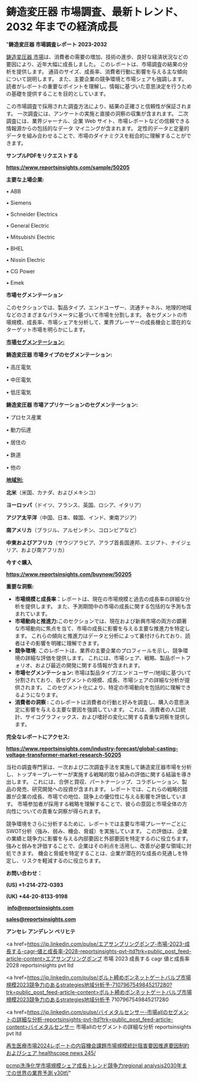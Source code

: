 # 鋳造変圧器 市場調査、最新トレンド、2032 年までの経済成長

"<strong>鋳造変圧器 市場調査レポート 2023-2032</strong>

<a href=https://www.reportsinsights.com/sample/50205>鋳造変圧器 市場</a>は、消費者の需要の増加、技術の進歩、良好な経済状況などの要因により、近年大幅に成長しました。 このレポートは、市場調査の結果の分析を提供します。 通貨のサイズ、成長率、消費者行動に影響を与える主な傾向について説明します。 また、主要企業の競争環境と市場シェアも強調します。 読者がレポートの重要なポイントを理解し、情報に基づいた意思決定を行うための基礎を提供することを目的としています。

この市場調査で採用された調査方法により、結果の正確さと信頼性が保証されます。 一次調査には、アンケートの実施と直接の洞察の収集が含まれます。 二次調査には、業界ジャーナル、企業 Web サイト、市場レポートなどの信頼できる情報源からの包括的なデータ マイニングが含まれます。 定性的データと定量的データを組み合わせることで、市場のダイナミクスを総合的に理解することができます。

<strong><b>サンプルPDFをリクエストする</b></strong>

<a href=https://www.reportsinsights.com/sample/50205><strong><u>https://www.reportsinsights.com/sample/50205</u></strong></a>

<strong>主要な上場企業:</strong>

• ABB

• Siemens

• Schneider Electrics

• General Electric

• Mitsubishi Electric

• BHEL

• Nissin Electric

• CG Power

• Emek

<strong>市場セグメンテーション</strong>

このセクションでは、製品タイプ、エンドユーザー、流通チャネル、地理的地域などのさまざまなパラメータに基づいて市場を分割します。 各セグメントの市場規模、成長率、市場シェアを分析して、業界プレーヤーの成長機会と潜在的なターゲット市場を明らかにします。

<strong><u>市場セグメンテーション</u></strong><strong><u>:</u></strong>

<strong>鋳造変圧器 市場タイプのセグメンテーション:</strong>

• 高圧電気

• 中圧電気

• 低圧電気

<strong>鋳造変圧器 市場アプリケーションのセグメンテーション:</strong>

• プロセス産業

• 動力伝達

• 居住の

• 鉄道

• 他の

<strong><u>地域別</u></strong><strong><u>:</u></strong>

<strong>北米</strong>（米国、カナダ、およびメキシコ）

<strong>ヨーロッパ</strong>（ドイツ、フランス、英国、ロシア、イタリア）

<strong>アジア太平洋</strong>（中国、日本、韓国、インド、東南アジア）

<strong>南アメリカ</strong>（ブラジル、アルゼンチン、コロンビアなど）

<strong>中東およびアフリカ</strong>（サウジアラビア、アラブ首長国連邦、エジプト、ナイジェリア、および南アフリカ）

<strong>今すぐ購入</strong>

<a href=https://www.reportsinsights.com/buynow/50205><strong><u>https://www.reportsinsights.com/buynow/50205</u></strong></a>

<strong>重要な洞察:</strong>
<ul>
  <li><strong>市場規模と成長率：</strong>レポートは、現在の市場規模と過去の成長率の詳細な分析を提供します。 また、予測期間中の市場の成長に関する包括的な予測も含まれています。</li>
  <li><strong>市場動向と推進力:</strong>このセクションでは、現在および新興市場の両方の顕著な市場動向に焦点を当て、市場の成長に影響を与える主要な推進力を特定します。 これらの傾向と推進力はデータと分析によって裏付けられており、読者はその影響を明確に理解できます。</li>
  <li><strong>競争環境</strong>: このレポートは、業界の主要企業のプロフィールを示し、競争環境の詳細な評価を提供します。 これには、市場シェア、戦略、製品ポートフォリオ、および最近の開発に関する情報が含まれます。</li>
  <li><strong>市場セグメンテーション: </strong>市場は製品タイプ/エンドユーザー/地域に基づいて分割されており、各セグメントの規模、成長、市場シェアの詳細な分析が提供されます。 このセグメント化により、特定の市場動向を包括的に理解できるようになります。</li>
  <li><strong>消費者の洞察 : </strong>このレポートは消費者の行動と好みを調査し、購入の意思決定に影響を与える主要な要因を強調しています。 これは、消費者の人口統計、サイコグラフィックス、および嗜好の変化に関する貴重な洞察を提供します。</li>
</ul>
<strong>完全なレポートにアクセス:</strong>

<a href=https://www.reportsinsights.com/industry-forecast/global-casting-voltage-transformer-market-research-50205><strong><u><b>https://www.reportsinsights.com/industry-forecast/global-casting-voltage-transformer-market-research-50205</b></u></strong></a>

当社の調査専門家は、一次および二次調査手法を実施して鋳造変圧器市場を分析し、トップキープレーヤーが実施する戦略的取り組みの評価に関する結論を導き出します。 これには、合併と買収、パートナーシップ、コラボレーション、製品の発売、研究開発への投資が含まれます。 レポートでは、これらの戦略的措置が企業の成長、市場での地位、競争上の優位性に与える影響を評価しています。 市場参加者が採用する戦略を理解することで、彼らの意図と市場全体の方向性についての貴重な洞察が得られます。

競争環境をさらに分析するために、レポートでは主要な市場プレーヤーごとにSWOT分析（強み、弱み、機会、脅威）を実施しています。 この評価は、企業の業績と競争力に影響を与える内部要因と外部要因を特定するのに役立ちます。 強みと弱みを評価することで、企業はその利点を活用し、改善が必要な領域に対処できます。 機会と脅威を特定することは、企業が潜在的な成長の見通しを特定し、リスクを軽減するのに役立ちます。

<strong>お問い合わせ：</strong>

<strong>(US) +1-214-272-0393</strong>

<strong>(UK) +44-20-8133-9198</strong>

<strong> </strong><a href=info@reportsinsights.com><strong><u>info@reportsinsights.com</u></strong></a>

<a href=sales@reportsinsights.com><strong><u>sales@reportsinsights.com</u></strong></a>

<strong>アンセレ アンデレン ベリヒテ</strong>

<a href=https://jp.linkedin.com/pulse/エアサンプリングポンプ-市場-2023-成長する-cagr-値と成長率-2028-reportsinsights-pvt-ltd?trk=public_post_feed-article-content>エアサンプリングポンプ 市場 2023 成長する cagr 値と成長率 2028 reportsinsights pvt ltd</a>

<a href=https://jp.linkedin.com/pulse/ボルト締めボンネットゲートバルブ市場規模2023競争力のあるstrategies地域分析予-7107967549845217280?trk=public_post_feed-article-content>ボルト締めボンネットゲートバルブ市場規模2023競争力のあるstrategies地域分析予 7107967549845217280</a>

<a href=https://jp.linkedin.com/pulse/バイメタルセンサー-市場allのセグメントの詳細な分析-reportsinsights-pvt-ltd?trk=public_post_feed-article-content>バイメタルセンサー 市場allのセグメントの詳細な分析 reportsinsights pvt ltd</a>

<a href=https://www.linkedin.com/pulse/再生医療市場2024レポートの内容機会課題市場規模統計阻害要因推進要因制約およびシェア-healthscope-news-245/>再生医療市場2024レポートの内容機会課題市場規模統計阻害要因推進要因制約およびシェア healthscope news 245/</a>

<a href=https://www.linkedin.com/pulse/pcmp洗浄化学市場規模シェア成長トレンド競争力regional-analysis2030年までの世界の業界予測-y30tf/>pcmp洗浄化学市場規模シェア成長トレンド競争力regional analysis2030年までの世界の業界予測 y30tf/</a>"
